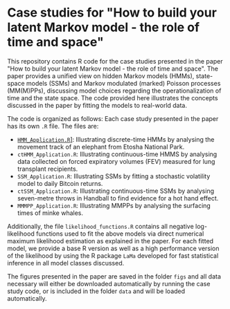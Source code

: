 # Case studies for "How to build your latent Markov model - the role of time and space"

This repository contains R code for the case studies presented in the paper "How to build your latent Markov model - the role of time and space". The paper provides a unified view on hidden Markov models (HMMs), state-space models (SSMs) and Markov modulated (marked) Poisson processes (MM(M)PPs), discussing model choices regarding the operationalization of time and the state space. The code provided here illustrates the concepts discussed in the paper by fitting the models to real-world data.

The code is organized as follows: Each case study presented in the paper has its own `.R` file. The files are:

* <a href="https://github.com/janoleko/LatentMarkov/blob/main/HMM_Application.R">`HMM_Application.R`]</a>: Illustrating discrete-time HMMs by analysing the movement track of an elephant
from Etosha National Park.
* `ctHMM_Application.R`: Illustrating continuous-time HMMS by analysing data collected on forced expiratory volumes (FEV)
measured for lung transplant recipients.
* `SSM_Application.R`: Illustrating SSMs by fitting a stochastic volatility model to daily Bitcoin returns.
* `ctSSM_Application.R`: Illustrating continuous-time SSMs by analysing seven-metre throws in Handball to find evidence for a hot hand effect.
* `MMMPP_Application.R`: Illustrating MMPPs by analysing the surfacing times of minke whales.

Additionally, the file `likelihood_functions.R` contains all negative log-likelihood functions used to fit the above models via direct numerical maximum likelihood estimation as explained in the paper. For each fitted model, we provide a base R version as well as a high performance version of the likelihood by using the R package `LaMa` developed for fast statistical inference in all model classes discussed.

The figures presented in the paper are saved in the folder `figs` and all data necessary will either be downloaded automatically by running the case study code, or is included in the folder `data` and will be loaded automatically.

